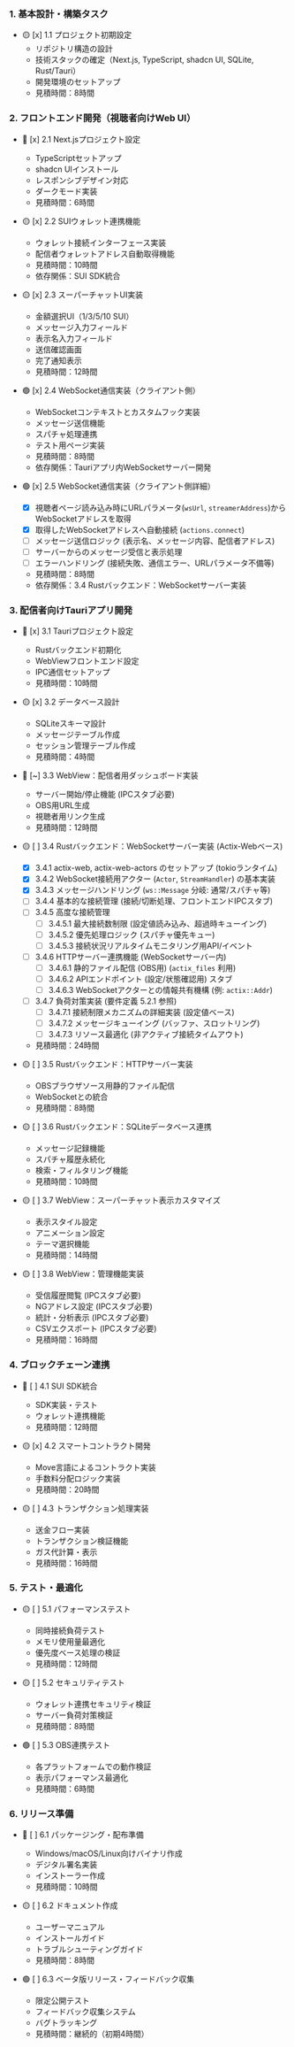 ### 1. 基本設計・構築タスク

- 🟡 [x] 1.1 プロジェクト初期設定
  - リポジトリ構造の設計
  - 技術スタックの確定（Next.js, TypeScript, shadcn UI, SQLite, Rust/Tauri）
  - 開発環境のセットアップ
  - 見積時間：8時間

### 2. フロントエンド開発（視聴者向けWeb UI）

- 🔴 [x] 2.1 Next.jsプロジェクト設定
  - TypeScriptセットアップ
  - shadcn UIインストール
  - レスポンシブデザイン対応
  - ダークモード実装
  - 見積時間：6時間

- 🟡 [x] 2.2 SUIウォレット連携機能
  - ウォレット接続インターフェース実装
  - 配信者ウォレットアドレス自動取得機能
  - 見積時間：10時間
  - 依存関係：SUI SDK統合

- 🟡 [x] 2.3 スーパーチャットUI実装
  - 金額選択UI（1/3/5/10 SUI）
  - メッセージ入力フィールド
  - 表示名入力フィールド
  - 送信確認画面
  - 完了通知表示
  - 見積時間：12時間

- 🟢 [x] 2.4 WebSocket通信実装（クライアント側）
  - WebSocketコンテキストとカスタムフック実装
  - メッセージ送信機能
  - スパチャ処理連携
  - テスト用ページ実装
  - 見積時間：8時間
  - 依存関係：Tauriアプリ内WebSocketサーバー開発

- 🟢 [x] 2.5 WebSocket通信実装（クライアント側詳細）
  - [x] 視聴者ページ読み込み時にURLパラメータ(`wsUrl`, `streamerAddress`)からWebSocketアドレスを取得
  - [x] 取得したWebSocketアドレスへ自動接続 (`actions.connect`)
  - [ ] メッセージ送信ロジック (表示名、メッセージ内容、配信者アドレス)
  - [ ] サーバーからのメッセージ受信と表示処理
  - [ ] エラーハンドリング (接続失敗、通信エラー、URLパラメータ不備等)
  - 見積時間：8時間
  - 依存関係：3.4 Rustバックエンド：WebSocketサーバー実装

### 3. 配信者向けTauriアプリ開発

- 🔴 [x] 3.1 Tauriプロジェクト設定
  - Rustバックエンド初期化
  - WebViewフロントエンド設定
  - IPC通信セットアップ
  - 見積時間：10時間

- 🟡 [x] 3.2 データベース設計
  - SQLiteスキーマ設計
  - メッセージテーブル作成
  - セッション管理テーブル作成
  - 見積時間：4時間

- 🔴 [~] 3.3 WebView：配信者用ダッシュボード実装
  - サーバー開始/停止機能 (IPCスタブ必要)
  - OBS用URL生成
  - 視聴者用リンク生成
  - 見積時間：12時間

- 🟡 [ ] 3.4 Rustバックエンド：WebSocketサーバー実装 (Actix-Webベース)
  - [x] 3.4.1 actix-web, actix-web-actors のセットアップ (tokioランタイム)
  - [x] 3.4.2 WebSocket接続用アクター (`Actor`, `StreamHandler`) の基本実装
  - [x] 3.4.3 メッセージハンドリング (`ws::Message` 分岐: 通常/スパチャ等)
  - [ ] 3.4.4 基本的な接続管理 (接続/切断処理、フロントエンドIPCスタブ)
  - [ ] 3.4.5 高度な接続管理
    - [ ] 3.4.5.1 最大接続数制限 (設定値読み込み、超過時キューイング)
    - [ ] 3.4.5.2 優先処理ロジック (スパチャ優先キュー)
    - [ ] 3.4.5.3 接続状況リアルタイムモニタリング用API/イベント
  - [ ] 3.4.6 HTTPサーバー連携機能 (WebSocketサーバー内)
    - [ ] 3.4.6.1 静的ファイル配信 (OBS用) (`actix_files` 利用)
    - [ ] 3.4.6.2 APIエンドポイント (設定/状態確認用) スタブ
    - [ ] 3.4.6.3 WebSocketアクターとの情報共有機構 (例: `actix::Addr`)
  - [ ] 3.4.7 負荷対策実装 (要件定義 5.2.1 参照)
    - [ ] 3.4.7.1 接続制限メカニズムの詳細実装 (設定値ベース)
    - [ ] 3.4.7.2 メッセージキューイング (バッファ、スロットリング)
    - [ ] 3.4.7.3 リソース最適化 (非アクティブ接続タイムアウト)
  - 見積時間：24時間

- 🟡 [ ] 3.5 Rustバックエンド：HTTPサーバー実装
  - OBSブラウザソース用静的ファイル配信
  - WebSocketとの統合
  - 見積時間：8時間

- 🟡 [ ] 3.6 Rustバックエンド：SQLiteデータベース連携
  - メッセージ記録機能
  - スパチャ履歴永続化
  - 検索・フィルタリング機能
  - 見積時間：10時間

- 🟡 [ ] 3.7 WebView：スーパーチャット表示カスタマイズ
  - 表示スタイル設定
  - アニメーション設定
  - テーマ選択機能
  - 見積時間：14時間

- 🟡 [ ] 3.8 WebView：管理機能実装
  - 受信履歴閲覧 (IPCスタブ必要)
  - NGアドレス設定 (IPCスタブ必要)
  - 統計・分析表示 (IPCスタブ必要)
  - CSVエクスポート (IPCスタブ必要)
  - 見積時間：16時間

### 4. ブロックチェーン連携

- 🔴 [ ] 4.1 SUI SDK統合
  - SDK実装・テスト
  - ウォレット連携機能
  - 見積時間：12時間

- 🟡 [x] 4.2 スマートコントラクト開発
  - Move言語によるコントラクト実装
  - 手数料分配ロジック実装
  - 見積時間：20時間

- 🟡 [ ] 4.3 トランザクション処理実装
  - 送金フロー実装
  - トランザクション検証機能
  - ガス代計算・表示
  - 見積時間：16時間

### 5. テスト・最適化

- 🟡 [ ] 5.1 パフォーマンステスト
  - 同時接続負荷テスト
  - メモリ使用量最適化
  - 優先度ベース処理の検証
  - 見積時間：12時間

- 🟡 [ ] 5.2 セキュリティテスト
  - ウォレット連携セキュリティ検証
  - サーバー負荷対策検証
  - 見積時間：8時間

- 🟢 [ ] 5.3 OBS連携テスト
  - 各プラットフォームでの動作検証
  - 表示パフォーマンス最適化
  - 見積時間：6時間

### 6. リリース準備

- 🔴 [ ] 6.1 パッケージング・配布準備
  - Windows/macOS/Linux向けバイナリ作成
  - デジタル署名実装
  - インストーラー作成
  - 見積時間：10時間

- 🟡 [ ] 6.2 ドキュメント作成
  - ユーザーマニュアル
  - インストールガイド
  - トラブルシューティングガイド
  - 見積時間：8時間

- 🟢 [ ] 6.3 ベータ版リリース・フィードバック収集
  - 限定公開テスト
  - フィードバック収集システム
  - バグトラッキング
  - 見積時間：継続的（初期4時間）

